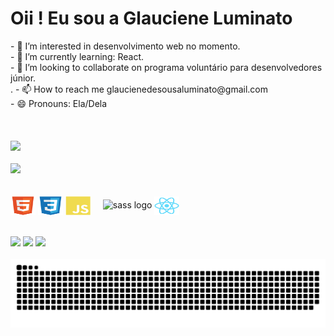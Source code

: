 <h1> Oii ! Eu sou a Glauciene Luminato</h1>
- 👀 I’m interested in desenvolvimento web no momento.</br>
- 🌱 I’m currently learning: React.</br>
- 💞️ I’m looking to collaborate on programa voluntário para desenvolvedores júnior.</br>.      
- 📫 How to reach me glaucienedesousaluminato@gmail.com </br>
- 😄 Pronouns: Ela/Dela </br></br></br></br>

  

    
  <div> 
    <a href="https://github.com/glaucieneluminato"> </a>
   <img height="180em" src="https://github-readme-stats.vercel.app/api?username=glaucieneluminato&show_icons=true&theme=rose&include_all_commits=true&count_private=true"/> </br></br>
   <img height="120em" src="https://github-readme-stats.vercel.app/api/top-langs/?username=glaucieneluminato&layout=compact&langs_count=7&theme=rose"/> </br></br></br> 


   
  <img align="center" alt="Rafa-HTML" height="30" width="40" src="https://raw.githubusercontent.com/devicons/devicon/master/icons/html5/html5-original.svg">
    <img align="center" alt="Rafa-CSS" height="30" width="40" src="https://raw.githubusercontent.com/devicons/devicon/master/icons/css3/css3-original.svg">
    <img align="center" alt="Rafa-Js" height="30" width="40" src="https://raw.githubusercontent.com/devicons/devicon/master/icons/javascript/javascript-plain.svg">

  <img width="12" />
  <img src="https://cdn.jsdelivr.net/gh/devicons/devicon/icons/sass/sass-original.svg" height="40" alt="sass logo"  />
      <img align="center" alt="Rafa-React" height="30" width="40" src="https://raw.githubusercontent.com/devicons/devicon/master/icons/react/react-original.svg"> </br> </br> </br>

      
  
<div> 
  <a href="https://instagram.com/glauciene_luminato" target="_blank"><img src="https://img.shields.io/badge/-Instagram-%23E4405F?style=for-the-badge&logo=instagram&logoColor=white" target="_blank"></a>
  <a href = "mailto:contatoglaucienedesousaluminato@gmail.com"><img src="https://img.shields.io/badge/-Gmail-%23333?style=for-the-badge&logo=gmail&logoColor=white" target="_blank"></a>
  <a href="https://www.linkedin.com/in/glaucienesls" target="_blank"><img src="https://img.shields.io/badge/-LinkedIn-%230077B5?style=for-the-badge&logo=linkedin&logoColor=white" target="_blank"></a> 

</div>



<br clear="both">

<img src="https://raw.githubusercontent.com/lima300/lima300/output/snake.svg" alt="Snake animation" />

###
       
